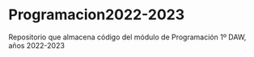 # Programacion2022-2023
Repositorio que almacena código del módulo de Programación 1º DAW, años 2022-2023

